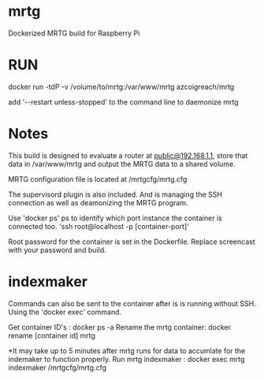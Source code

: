 # mrtg
Dockerized MRTG build for Raspberry Pi

# RUN
docker run -tdP -v /volume/to/mrtg:/var/www/mrtg azcoigreach/mrtg

add '--restart unless-stopped' to the command line to daemonize mrtg

# Notes
This build is designed to evaluate a router at public@192.168.1.1, store that data in /var/www/mrtg and output the MRTG data to a shared volume. 

MRTG configuration file is located at /mrtgcfg/mrtg.cfg

The supervisord plugin is also included.  And is managing the SSH connection as well as deamonizing the MRTG program.

Use 'docker ps' ps to identify which port instance the container is connected too.  'ssh root@localhost -p [container-port]'

Root password for the container is set in the Dockerfile.  Replace screencast with your password and build.

# indexmaker
Commands can also be sent to the container after is is running without SSH. Using the 'docker exec' command.

Get container ID's : docker ps -a
Rename the mrtg container: docker rename [container id] mrtg

*It may take up to 5 minutes after mrtg runs for data to accumlate for the indemaker to function properly.
Run mrtg indexmaker : docker exec mrtg indexmaker /mrtgcfg/mrtg.cfg
